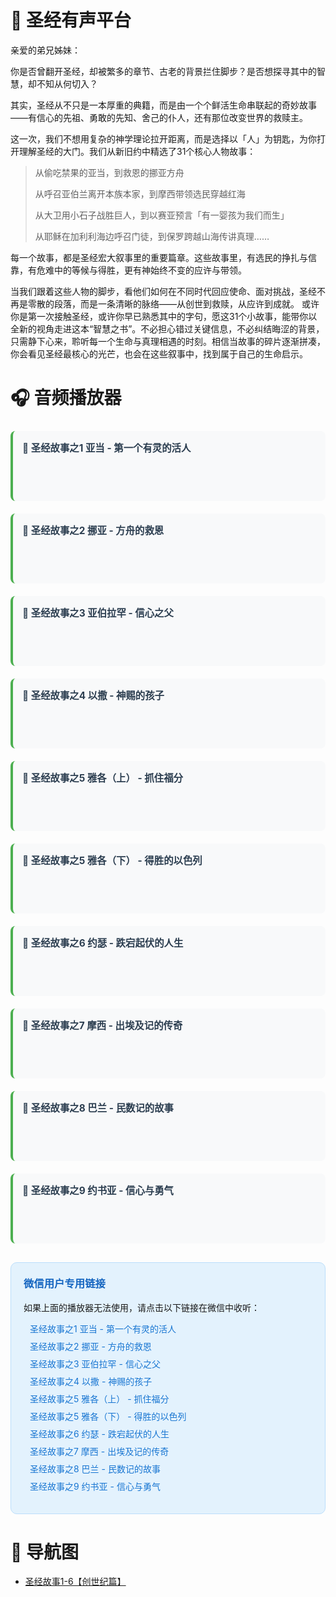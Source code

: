 # <span class="bible-title">📖 圣经有声平台</span>

<div class="intro-card">
  亲爱的弟兄姊妹：

你是否曾翻开圣经，却被繁多的章节、古老的背景拦住脚步？是否想探寻其中的智慧，却不知从何切入？

其实，圣经从不只是一本厚重的典籍，而是由一个个鲜活生命串联起的奇妙故事——有信心的先祖、勇敢的先知、舍己的仆人，还有那位改变世界的救赎主。

这一次，我们不想用复杂的神学理论拉开距离，而是选择以「人」为钥匙，为你打开理解圣经的大门。我们从新旧约中精选了31个核心人物故事：

> 从偷吃禁果的亚当，到救恩的挪亚方舟
>
> 从呼召亚伯兰离开本族本家，到摩西带领选民穿越红海
>
> 从大卫用小石子战胜巨人，到以赛亚预言「有一婴孩为我们而生」
>
> 从耶稣在加利利海边呼召门徒，到保罗跨越山海传讲真理……

每一个故事，都是圣经宏大叙事里的重要篇章。这些故事里，有选民的挣扎与信靠，有危难中的等候与得胜，更有神始终不变的应许与带领。

当我们跟着这些人物的脚步，看他们如何在不同时代回应使命、面对挑战，圣经不再是零散的段落，而是一条清晰的脉络——从创世到救赎，从应许到成就。 或许你是第一次接触圣经，或许你早已熟悉其中的字句，愿这31个小故事，能带你以全新的视角走进这本“智慧之书”。不必担心错过关键信息，不必纠结晦涩的背景，只需静下心来，聆听每一个生命与真理相遇的时刻。相信当故事的碎片逐渐拼凑，你会看见圣经最核心的光芒，也会在这些叙事中，找到属于自己的生命启示。

</div>



# <span class="bible-title">🎧 音频播放器</span>

<div class="audio-list">
  <!-- 圣经故事之1 亚当 第一个有灵的活人 -->
  <div class="audio-item">
    <div class="audio-title">📖 圣经故事之1 亚当 - 第一个有灵的活人</div>
    <div class="audio-player">
      <script src="https://fast.wistia.com/player.js" async></script>
      <script src="https://fast.wistia.com/embed/8apkhza0gq.js" async type="module"></script>
      <style>wistia-player[media-id='8apkhza0gq']:not(:defined) { display: block; filter: blur(5px); }</style>
      <wistia-player media-id="8apkhza0gq" swatch="false" style="width: 750px;height: 50px;"></wistia-player>
    </div>
  </div>

  <!-- 圣经故事之2 挪亚方舟的救恩 -->
  <div class="audio-item">
    <div class="audio-title">📖 圣经故事之2 挪亚 - 方舟的救恩</div>
    <div class="audio-player">
      <script src="https://fast.wistia.com/player.js" async></script>
      <script src="https://fast.wistia.com/embed/fdrgb1xsjg.js" async type="module"></script>
      <style>wistia-player[media-id='fdrgb1xsjg']:not(:defined) { display: block; filter: blur(5px); }</style>
      <wistia-player media-id="fdrgb1xsjg" swatch="false" style="width: 750px;height: 50px;"></wistia-player>
    </div>
  </div>

  <!-- 圣经故事之3 亚伯拉罕 信心之父 -->
  <div class="audio-item">
    <div class="audio-title">📖 圣经故事之3 亚伯拉罕 - 信心之父</div>
    <div class="audio-player">
      <script src="https://fast.wistia.com/player.js" async></script>
      <script src="https://fast.wistia.com/embed/oh0xy6ef1v.js" async type="module"></script>
      <style>wistia-player[media-id='oh0xy6ef1v']:not(:defined) { display: block; filter: blur(5px); }</style>
      <wistia-player media-id="oh0xy6ef1v" swatch="false" style="width: 750px;height: 50px;"></wistia-player>
    </div>
  </div>

  <!-- 圣经故事之4 以撒，神赐的孩子 -->
  <div class="audio-item">
    <div class="audio-title">📖 圣经故事之4 以撒 - 神赐的孩子</div>
    <div class="audio-player">
      <script src="https://fast.wistia.com/player.js" async></script>
      <script src="https://fast.wistia.com/embed/mvr5yng5w7.js" async type="module"></script>
      <style>wistia-player[media-id='mvr5yng5w7']:not(:defined) { display: block; filter: blur(5px); }</style>
      <wistia-player media-id="mvr5yng5w7" swatch="false" style="width: 750px;height: 50px;"></wistia-player>
    </div>
  </div>

  <!-- 圣经故事之5 雅各上 抓住福分 -->
  <div class="audio-item">
    <div class="audio-title">📖 圣经故事之5 雅各（上） - 抓住福分</div>
    <div class="audio-player">
      <script src="https://fast.wistia.com/player.js" async></script>
      <script src="https://fast.wistia.com/embed/6bvfvavzke.js" async type="module"></script>
      <style>wistia-player[media-id='6bvfvavzke']:not(:defined) { display: block; filter: blur(5px); }</style>
      <wistia-player media-id="6bvfvavzke" swatch="false" style="width: 750px;height: 50px;"></wistia-player>
    </div>
  </div>

  <!-- 圣经故事之5 雅各下 得胜的以色列 -->
  <div class="audio-item">
    <div class="audio-title">📖 圣经故事之5 雅各（下） - 得胜的以色列</div>
    <div class="audio-player">
      <script src="https://fast.wistia.com/player.js" async></script>
      <script src="https://fast.wistia.com/embed/jyjzhzkij3.js" async type="module"></script>
      <style>wistia-player[media-id='jyjzhzkij3']:not(:defined) { display: block; filter: blur(5px); }</style>
      <wistia-player media-id="jyjzhzkij3" swatch="false" style="width: 750px;height: 50px;"></wistia-player>
    </div>
  </div>

  <!-- 圣经故事之6 约瑟跌宕起伏的人生 -->
  <div class="audio-item">
    <div class="audio-title">📖 圣经故事之6 约瑟 - 跌宕起伏的人生</div>
    <div class="audio-player">
      <script src="https://fast.wistia.com/player.js" async></script>
      <script src="https://fast.wistia.com/embed/gwqvhqkvlo.js" async type="module"></script>
      <style>wistia-player[media-id='gwqvhqkvlo']:not(:defined) { display: block; filter: blur(5px); }</style>
      <wistia-player media-id="gwqvhqkvlo" swatch="false" style="width: 750px;height: 50px;"></wistia-player>
    </div>
  </div>

  <!-- 圣经故事之7 摩西出埃及记的传奇 -->
  <div class="audio-item">
    <div class="audio-title">📖 圣经故事之7 摩西 - 出埃及记的传奇</div>
    <div class="audio-player">
      <script src="https://fast.wistia.com/player.js" async></script>
      <script src="https://fast.wistia.com/embed/5ira7p7esc.js" async type="module"></script>
      <style>wistia-player[media-id='5ira7p7esc']:not(:defined) { display: block; filter: blur(5px); }</style>
      <wistia-player media-id="5ira7p7esc" swatch="false" style="width: 750px;height: 50px;"></wistia-player>
    </div>
  </div>

  <!-- 圣经故事之8 民数记巴兰的故事 -->
  <div class="audio-item">
    <div class="audio-title">📖 圣经故事之8 巴兰 - 民数记的故事</div>
    <div class="audio-player">
      <script src="https://fast.wistia.com/player.js" async></script>
      <script src="https://fast.wistia.com/embed/vslnzja432.js" async type="module"></script>
      <style>wistia-player[media-id='vslnzja432']:not(:defined) { display: block; filter: blur(5px); }</style>
      <wistia-player media-id="vslnzja432" swatch="false" style="width: 750px;height: 50px;"></wistia-player>
    </div>
  </div>

  <!-- 圣经故事之9 约书亚信心与勇气 -->
  <div class="audio-item">
    <div class="audio-title">📖 圣经故事之9 约书亚 - 信心与勇气</div>
    <div class="audio-player">
      <script src="https://fast.wistia.com/player.js" async></script>
      <script src="https://fast.wistia.com/embed/kn59bj4m5u.js" async type="module"></script>
      <style>wistia-player[media-id='kn59bj4m5u']:not(:defined) { display: block; filter: blur(5px); }</style>
      <wistia-player media-id="kn59bj4m5u" swatch="false" style="width: 750px;height: 50px;"></wistia-player>
    </div>
  </div>
</div>

<!-- 备用方案：直接链接到Wistia页面 -->
<div class="wechat-fallback">
  <h3>微信用户专用链接</h3>
  <p>如果上面的播放器无法使用，请点击以下链接在微信中收听：</p>
  <ul>
    <li><a href="https://alongsocjr.wistia.com/medias/8apkhza0gq" target="_blank">圣经故事之1 亚当 - 第一个有灵的活人</a></li>
    <li><a href="https://alongsocjr.wistia.com/medias/fdrgb1xsjg" target="_blank">圣经故事之2 挪亚 - 方舟的救恩</a></li>
    <li><a href="https://alongsocjr.wistia.com/medias/oh0xy6ef1v" target="_blank">圣经故事之3 亚伯拉罕 - 信心之父</a></li>
    <li><a href="https://alongsocjr.wistia.com/medias/mvr5yng5w7" target="_blank">圣经故事之4 以撒 - 神赐的孩子</a></li>
    <li><a href="https://alongsocjr.wistia.com/medias/6bvfvavzke" target="_blank">圣经故事之5 雅各（上） - 抓住福分</a></li>
    <li><a href="https://alongsocjr.wistia.com/medias/jyjzhzkij3" target="_blank">圣经故事之5 雅各（下） - 得胜的以色列</a></li>
    <li><a href="https://alongsocjr.wistia.com/medias/gwqvhqkvlo" target="_blank">圣经故事之6 约瑟 - 跌宕起伏的人生</a></li>
    <li><a href="https://alongsocjr.wistia.com/medias/5ira7p7esc" target="_blank">圣经故事之7 摩西 - 出埃及记的传奇</a></li>
    <li><a href="https://alongsocjr.wistia.com/medias/vslnzja432" target="_blank">圣经故事之8 巴兰 - 民数记的故事</a></li>
    <li><a href="https://alongsocjr.wistia.com/medias/kn59bj4m5u" target="_blank">圣经故事之9 约书亚 - 信心与勇气</a></li>
  </ul>
</div>


<style>



.audio-list  {
  margin: 25px 0;
}

.audio-item {
  margin-bottom: 20px;
  padding: 15px;
  background: #f8f9fa;
  border-radius: 8px;
  border-left: 4px solid #4CAF50;
}

.audio-title {
  font-weight: bold;
  margin-bottom: 10px;
  color: #2c3e50;
  font-size: 1.1em;
}

.audio-player audio {
  height: 40px;
  border-radius: 4px;
}




.wechat-fallback {
  margin: 30px 0;
  padding: 20px;
  background: #e3f2fd;
  border: 1px solid #bbdefb;
  border-radius: 10px;
}

.wechat-fallback h3 {
  color: #1565c0;
  margin-top: 0;
}

.wechat-fallback ul {
  list-style-type: none;
  padding-left: 0;
}

.wechat-fallback li {
  margin: 8px 0;
}

.wechat-fallback a {
  color: #1976d2;
  text-decoration: none;
  padding: 5px 10px;
  border-radius: 4px;
  transition: background-color 0.3s ease;
}

.wechat-fallback a:hover {
  background-color: #bbdefb;
  text-decoration: underline;
}

/* 响应式设计 */
@media (max-width: 768px) {
  .audio-item {
    flex: 0 0 100%;
    padding: 12px;
    margin-bottom: 15px;
  }
  
  .audio-list {
    gap: 15px;
  }
  
  .wechat-fallback {
    padding: 15px;
  }
}

@media (min-width: 1200px) {
  .audio-item {
    flex: 0 0 calc(33.333% - 20px);
  }
}
</style>

# <span class="bible-title">📖 导航图</span>

- [圣经故事1-6【创世纪篇】](./bible.md)
